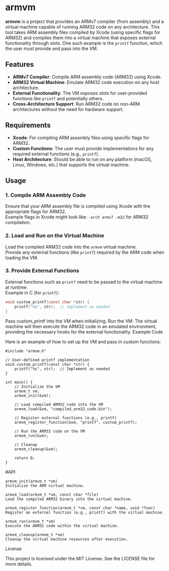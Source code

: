 # armvm

**armvm** is a project that provides an ARMv7 compiler (from assembly) and a virtual machine capable of running ARM32 code on any architecture. This tool takes ARM assembly files compiled by Xcode (using specific flags for ARM32) and compiles them into a virtual machine that exposes external functionality through slots. One such example is the `printf` function, which the user must provide and pass into the VM.

## Features

- **ARMv7 Compiler**: Compile ARM assembly code (ARM32) using Xcode.
- **ARM32 Virtual Machine**: Emulate ARM32 code execution on any host architecture.
- **External Functionality**: The VM exposes slots for user-provided functions like `printf` and potentially others.
- **Cross-Architecture Support**: Run ARM32 code on non-ARM architectures without the need for hardware support.

## Requirements

- **Xcode**: For compiling ARM assembly files using specific flags for ARM32.
- **Custom Functions**: The user must provide implementations for any required external functions (e.g., `printf`).
- **Host Architecture**: Should be able to run on any platform (macOS, Linux, Windows, etc.) that supports the virtual machine.

## Usage

### 1. Compile ARM Assembly Code
Ensure that your ARM assembly file is compiled using Xcode with the appropriate flags for ARM32.  
Example flags in Xcode might look like: `-arch armv7 -m32` for ARM32 compilation.

### 2. Load and Run on the Virtual Machine
Load the compiled ARM32 code into the `armvm` virtual machine.  
Provide any external functions (like `printf`) required by the ARM code when loading the VM.

### 3. Provide External Functions
External functions such as `printf` need to be passed to the virtual machine at runtime.  
Example in C (for `printf`):

```c
void custom_printf(const char *str) {
    printf("%s", str);  // Implement as needed
}
```
Pass custom_printf into the VM when initializing.
Run the VM:
The virtual machine will then execute the ARM32 code in an emulated environment, providing the necessary hooks for the external functionality.
Example Code

Here is an example of how to set up the VM and pass in custom functions:

```
#include "armvm.h"

// User-defined printf implementation
void custom_printf(const char *str) {
    printf("%s", str);  // Implement as needed
}

int main() {
    // Initialize the VM
    armvm_t vm;
    armvm_init(&vm);

    // Load compiled ARM32 code into the VM
    armvm_load(&vm, "compiled_arm32_code.bin");

    // Register external functions (e.g., printf)
    armvm_register_function(&vm, "printf", custom_printf);

    // Run the ARM32 code on the VM
    armvm_run(&vm);

    // Cleanup
    armvm_cleanup(&vm);
    
    return 0;
}
```
#API
```
armvm_init(armvm_t *vm)
Initialize the ARM virtual machine.

armvm_load(armvm_t *vm, const char *file)
Load the compiled ARM32 binary into the virtual machine.

armvm_register_function(armvm_t *vm, const char *name, void *func)
Register an external function (e.g., printf) with the virtual machine.

armvm_run(armvm_t *vm)
Execute the ARM32 code within the virtual machine.

armvm_cleanup(armvm_t *vm)
Cleanup the virtual machine resources after execution.
```
License

This project is licensed under the MIT License. See the LICENSE file for more details.
